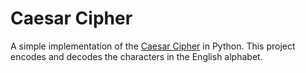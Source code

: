 # Caesar Cipher

A simple implementation of the [Caesar Cipher](https://en.wikipedia.org/wiki/Caesar_cipher) in Python. This project encodes and decodes the characters in the English alphabet.